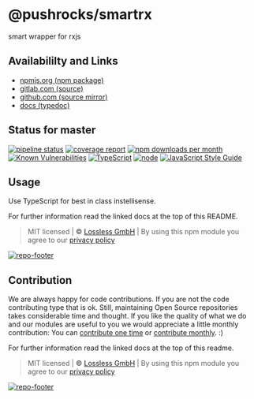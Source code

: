 # @pushrocks/smartrx
smart wrapper for rxjs

## Availabililty and Links
* [npmjs.org (npm package)](https://www.npmjs.com/package/@pushrocks/smartrx)
* [gitlab.com (source)](https://gitlab.com/pushrocks/smartrx)
* [github.com (source mirror)](https://github.com/pushrocks/smartrx)
* [docs (typedoc)](https://pushrocks.gitlab.io/smartrx/)

## Status for master
[![pipeline status](https://gitlab.com/pushrocks/smartrx/badges/master/pipeline.svg)](https://gitlab.com/pushrocks/smartrx/commits/master)
[![coverage report](https://gitlab.com/pushrocks/smartrx/badges/master/coverage.svg)](https://gitlab.com/pushrocks/smartrx/commits/master)
[![npm downloads per month](https://img.shields.io/npm/dm/@pushrocks/smartrx.svg)](https://www.npmjs.com/package/@pushrocks/smartrx)
[![Known Vulnerabilities](https://snyk.io/test/npm/@pushrocks/smartrx/badge.svg)](https://snyk.io/test/npm/@pushrocks/smartrx)
[![TypeScript](https://img.shields.io/badge/TypeScript->=%203.x-blue.svg)](https://nodejs.org/dist/latest-v10.x/docs/api/)
[![node](https://img.shields.io/badge/node->=%2010.x.x-blue.svg)](https://nodejs.org/dist/latest-v10.x/docs/api/)
[![JavaScript Style Guide](https://img.shields.io/badge/code%20style-prettier-ff69b4.svg)](https://prettier.io/)

## Usage

Use TypeScript for best in class instellisense.

For further information read the linked docs at the top of this README.

> MIT licensed | **&copy;** [Lossless GmbH](https://lossless.gmbh)
> | By using this npm module you agree to our [privacy policy](https://lossless.gmbH/privacy.html)

[![repo-footer](https://pushrocks.gitlab.io/assets/repo-footer.svg)](https://push.rocks)


## Contribution

We are always happy for code contributions. If you are not the code contributing type that is ok. Still, maintaining Open Source repositories takes considerable time and thought. If you like the quality of what we do and our modules are useful to you we would appreciate a little monthly contribution: You can [contribute one time](https://lossless.link/contribute-onetime) or [contribute monthly](https://lossless.link/contribute). :)

For further information read the linked docs at the top of this readme.

> MIT licensed | **&copy;** [Lossless GmbH](https://lossless.gmbh)
| By using this npm module you agree to our [privacy policy](https://lossless.gmbH/privacy)

[![repo-footer](https://lossless.gitlab.io/publicrelations/repofooter.svg)](https://maintainedby.lossless.com)
